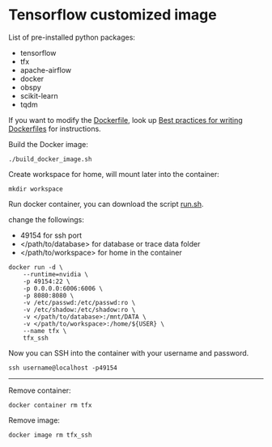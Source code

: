 # Tensorflow customized image

List of pre-installed python packages:
- tensorflow
- tfx 
- apache-airflow 
- docker
- obspy 
- scikit-learn 
- tqdm 

If you want to modify the [Dockerfile](Dockerfile), look up [Best practices for writing Dockerfiles](https://docs.docker.com/develop/develop-images/dockerfile_best-practices/) for instructions.

Build the Docker image:

`./build_docker_image.sh`

Create workspace for home, will mount later into the container:

`mkdir workspace`

Run docker container, you can download the script [run.sh](run.sh).

change the followings: 
- 49154 for ssh port
- </path/to/database> for database or trace data folder
- </path/to/workspace> for home in the container

```
docker run -d \
    --runtime=nvidia \
    -p 49154:22 \
    -p 0.0.0.0:6006:6006 \
    -p 8080:8080 \
    -v /etc/passwd:/etc/passwd:ro \
    -v /etc/shadow:/etc/shadow:ro \
    -v </path/to/database>:/mnt/DATA \
    -v </path/to/workspace>:/home/${USER} \
    --name tfx \
    tfx_ssh
```

Now you can SSH into the container with your username and password.

`ssh username@localhost -p49154`  

---

Remove container:

`docker container rm tfx`

Remove image:

`docker image rm tfx_ssh`

